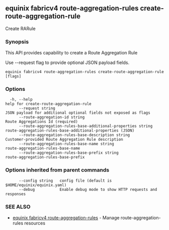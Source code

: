 ## equinix fabricv4 route-aggregation-rules create-route-aggregation-rule

Create RARule

### Synopsis

This API provides capability to create a Route Aggregation Rule

Use --request flag to provide optional JSON payload fields.

```
equinix fabricv4 route-aggregation-rules create-route-aggregation-rule [flags]
```

### Options

```
  -h, --help                                                        help for create-route-aggregation-rule
      --request string                                              JSON payload for additional optional fields not exposed as flags
      --route-aggregation-id string                                 Route Aggregations Id (required)
      --route-aggregation-rules-base-additional-properties string   route-aggregation-rules-base-additional-properties (JSON)
      --route-aggregation-rules-base-description string             Customer-provided Route Aggregation Rule description
      --route-aggregation-rules-base-name string                    route-aggregation-rules-base-name
      --route-aggregation-rules-base-prefix string                  route-aggregation-rules-base-prefix
```

### Options inherited from parent commands

```
      --config string   config file (default is $HOME/equinix/equinix.yaml)
      --debug           Enable debug mode to show HTTP requests and responses
```

### SEE ALSO

* [equinix fabricv4 route-aggregation-rules](equinix_fabricv4_route-aggregation-rules.md)	 - Manage route-aggregation-rules resources


